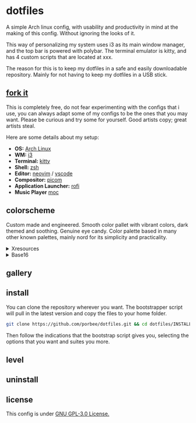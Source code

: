 # dotfiles
A simple Arch linux config, with usability and productivity in mind at the making of this config. Without ignoring the looks of it.

This way of personalizing my system uses i3 as its main window manager, and the top bar is powered with polybar. The terminal emulator is kitty, and has 4 custom scripts that are located at xxx.

The reason for this is to keep my dotfiles in a safe and easily downloadable repository. Mainly for not having to keep my dotfiles in a USB stick.

## [fork it](https://github.com/porbee/dotfiles/fork)

This is completely free, do not fear experimenting with the configs that i use, you can always adapt some of my configs to be the ones that you may want. Please be curious and try some for yourself. Good artists copy; great artists steal.

Here are some details about my setup:

- **OS:** [Arch Linux](https://archlinux.org)
- **WM:** [i3](https://github.com/i3/i3)
- **Terminal:** [kitty](https://github.com/kovidgoyal/kitty)
- **Shell:** [zsh](https://www.zsh.org/)
- **Editor:** [neovim](https://github.com/neovim/neovim) / [vscode](https://github.com/microsoft/vscode)
- **Compositor:** [picom](https://github.com/yshui/picom)
- **Application Launcher:** [rofi](https://github.com/davatorium/rofi)
- **Music Player** [moc](https://github.com/jonsafari/mocp)


## colorscheme

Custom made and engineered. Smooth color pallet with vibrant colors, dark themed and soothing. Genuine eye candy. 
Color palette based in many other known palettes, mainly nord for its simplicity and practicality.

<details>
<summary>Xresources</summary>
<br>

```cfg
! special
*.foreground:   #EEEEEC
*.background:   #16161E

! black
*.color0:       #232323
*.color8:       #444444

! red
*.color1:       #FF000F
*.color9:       #FF2740

! green
*.color2:       #8CE10B
*.color10:      #ABE15B

! yellow
*.color3:       #FFB900
*.color11:      #FFD242

! blue
*.color4:       #008DF8
*.color12:      #0092FF

! magenta
*.color5:       #6D43A6
*.color13:      #9A5FEB

! cyan
*.color6:       #00D8EB
*.color14:      #67FFF0

! white
*color7:        #FFFFFF
*color15:       #FFFFFF
```

</details>

<details>
<summary>Base16</summary>
<br>

```lua
base_16 = {
	base00 = "#232323",
	base01 = "#444444",
	base02 = "#FF000F",
	base03 = "#FF2740",
	base04 = "#8CE10B",
	base05 = "#ABE15B",
	base06 = "#FFB900",
	base07 = "#FFD242",
	base08 = "#008DF8",
	base09 = "#0092FF",
	base0A = "#6D43A6",
	base0B = "#9A5FEB",
	base0C = "#00D8EB",
	base0D = "#67FFF0",
	base0E = "#FFFFFF",
	base0F = "#FFFFFF",
}
```

</details>

## gallery

## install

You can clone the repository wherever you want. The bootstrapper script will pull in the latest version and copy the files to your home folder.

```bash
git clone https://github.com/porbee/dotfiles.git && cd dotfiles/INSTALLER && source bootstrap.sh
```

Then follow the indications that the bootstrap script gives you, selecting the options that you want and suites you more. 

## level


## uninstall

## license

This config is under <a href="https://github.com/rxyhn/yoru/blob/main/LICENSE">GNU GPL-3.0 License.
</a>
